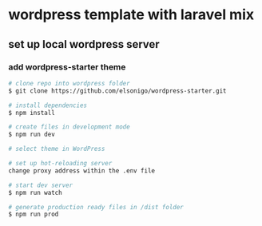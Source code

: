 # wordpress template with laravel mix

## set up local wordpress server

### add wordpress-starter theme
``` bash
# clone repo into wordpress folder
$ git clone https://github.com/elsonigo/wordpress-starter.git

# install dependencies
$ npm install

# create files in development mode
$ npm run dev

# select theme in WordPress

# set up hot-reloading server
change proxy address within the .env file

# start dev server 
$ npm run watch

# generate production ready files in /dist folder
$ npm run prod
```